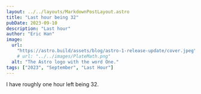 ```yaml
---
layout: ../../layouts/MarkdownPostLayout.astro
title: "Last hour being 32"
pubDate: 2023-09-10
description: "Last hour"
author: "Eric Han"
image:
  url:
    "https://astro.build/assets/blog/astro-1-release-update/cover.jpeg"
    # url: "../../images/PlateMath.png"
  alt: "The Astro logo with the word One."
tags: ["2023", "September", "Last Hour"]
---
```


I have roughly one hour left being 32. 